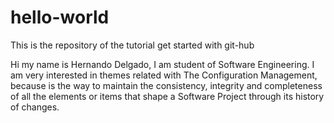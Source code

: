 # hello-world
This is the repository of the tutorial get started with git-hub

Hi my name is Hernando Delgado, I am student of Software Engineering. I am very interested in themes related with The Configuration Management, because is the way to maintain the consistency, integrity and completeness of all the elements or items that shape a Software Project through its history of changes.
